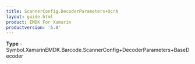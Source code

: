 ```yaml
---
title: ScannerConfig.DecoderParameters+OcrA
layout: guide.html
product: EMDK For Xamarin 
productversion: '5.0' 
---
```


    

**Type** - Symbol.XamarinEMDK.Barcode.ScannerConfig+DecoderParameters+BaseDecoder

